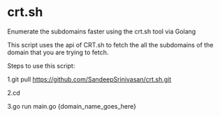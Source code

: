 # crt.sh
Enumerate the subdomains faster using the crt.sh tool via Golang

This script uses the api of CRT.sh to fetch the all the subdomains of the domain that you are trying to fetch.


Steps to use this script:

1.git pull https://github.com/SandeepSrinivasan/crt.sh.git

2.cd 

3.go run main.go {domain_name_goes_here}
